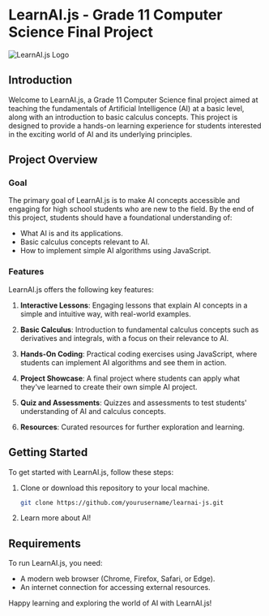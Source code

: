 # LearnAI.js - Grade 11 Computer Science Final Project

![LearnAI.js Logo](learnai_logo.png)

## Introduction

Welcome to LearnAI.js, a Grade 11 Computer Science final project aimed at teaching the fundamentals of Artificial Intelligence (AI) at a basic level, along with an introduction to basic calculus concepts. This project is designed to provide a hands-on learning experience for students interested in the exciting world of AI and its underlying principles.

## Project Overview

### Goal

The primary goal of LearnAI.js is to make AI concepts accessible and engaging for high school students who are new to the field. By the end of this project, students should have a foundational understanding of:

- What AI is and its applications.
- Basic calculus concepts relevant to AI.
- How to implement simple AI algorithms using JavaScript.

### Features

LearnAI.js offers the following key features:

1. **Interactive Lessons**: Engaging lessons that explain AI concepts in a simple and intuitive way, with real-world examples.

2. **Basic Calculus**: Introduction to fundamental calculus concepts such as derivatives and integrals, with a focus on their relevance to AI.

3. **Hands-On Coding**: Practical coding exercises using JavaScript, where students can implement AI algorithms and see them in action.

4. **Project Showcase**: A final project where students can apply what they've learned to create their own simple AI project.

5. **Quiz and Assessments**: Quizzes and assessments to test students' understanding of AI and calculus concepts.

6. **Resources**: Curated resources for further exploration and learning.

## Getting Started

To get started with LearnAI.js, follow these steps:

1. Clone or download this repository to your local machine.
   
   ```bash
   git clone https://github.com/yourusername/learnai-js.git
   ```

2. Learn more about AI!

## Requirements

To run LearnAI.js, you need:

- A modern web browser (Chrome, Firefox, Safari, or Edge).
- An internet connection for accessing external resources.

Happy learning and exploring the world of AI with LearnAI.js!